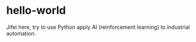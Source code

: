 # hello-world
Jifei here, try to use Python apply AI (reinforcement learning) to industrial automation.
